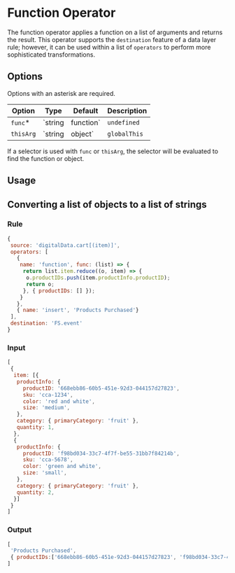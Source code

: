 # Function Operator

The function operator applies a function on a list of arguments and returns the result.  This operator supports the `destination` feature of a data layer rule; however, it can be used within a list of `operators` to perform more sophisticated transformations.

## Options

Options with an asterisk are required.

| Option | Type | Default | Description |
| ------ | ---- | ------- | ----------- |
| `func`* | `string | function` | `undefined` | Function to apply on the operator input list. |
| `thisArg` | `string | object` | `globalThis` | Object or selector used as the `this` context with the function. |

If a selector is used with `func` or `thisArg`, the selector will be evaluated to find the function or object.

## Usage

## Converting a list of objects to a list of strings

### Rule

```javascript
{
 source: 'digitalData.cart[(item)]',
 operators: [
   {
    name: 'function', func: (list) => {
     return list.item.reduce((o, item) => {
      o.productIDs.push(item.productInfo.productID);
      return o;
     }, { productIDs: [] });
    }
   },
   { name: 'insert', 'Products Purchased'}
 ],
 destination: 'FS.event'
}
```

### Input

```javascript
[
 {
  item: [{
   productInfo: {
     productID: '668ebb86-60b5-451e-92d3-044157d27823',
     sku: 'cca-1234',
     color: 'red and white',
     size: 'medium',
   },
   category: { primaryCategory: 'fruit' },
   quantity: 1,
  },
  {
   productInfo: {
     productID: 'f98bd034-33c7-4f7f-be55-31bb7f84214b',
     sku: 'cca-5678',
     color: 'green and white',
     size: 'small',
   },
   category: { primaryCategory: 'fruit' },
   quantity: 2,
  }]
 }
]
```

### Output

```javascript
[
 'Products Purchased',
 { productIDs:['668ebb86-60b5-451e-92d3-044157d27823', 'f98bd034-33c7-4f7f-be55-31bb7f84214b'] }
]
```
